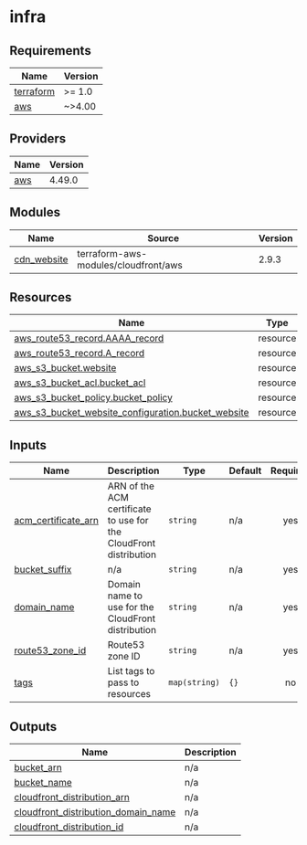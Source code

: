 # infra

<!-- BEGINNING OF PRE-COMMIT-TERRAFORM DOCS HOOK -->
## Requirements

| Name | Version |
|------|---------|
| <a name="requirement_terraform"></a> [terraform](#requirement\_terraform) | >= 1.0 |
| <a name="requirement_aws"></a> [aws](#requirement\_aws) | ~>4.00 |

## Providers

| Name | Version |
|------|---------|
| <a name="provider_aws"></a> [aws](#provider\_aws) | 4.49.0 |

## Modules

| Name | Source | Version |
|------|--------|---------|
| <a name="module_cdn_website"></a> [cdn\_website](#module\_cdn\_website) | terraform-aws-modules/cloudfront/aws | 2.9.3 |

## Resources

| Name | Type |
|------|------|
| [aws_route53_record.AAAA_record](https://registry.terraform.io/providers/aws/latest/docs/resources/route53_record) | resource |
| [aws_route53_record.A_record](https://registry.terraform.io/providers/aws/latest/docs/resources/route53_record) | resource |
| [aws_s3_bucket.website](https://registry.terraform.io/providers/aws/latest/docs/resources/s3_bucket) | resource |
| [aws_s3_bucket_acl.bucket_acl](https://registry.terraform.io/providers/aws/latest/docs/resources/s3_bucket_acl) | resource |
| [aws_s3_bucket_policy.bucket_policy](https://registry.terraform.io/providers/aws/latest/docs/resources/s3_bucket_policy) | resource |
| [aws_s3_bucket_website_configuration.bucket_website](https://registry.terraform.io/providers/aws/latest/docs/resources/s3_bucket_website_configuration) | resource |

## Inputs

| Name | Description | Type | Default | Required |
|------|-------------|------|---------|:--------:|
| <a name="input_acm_certificate_arn"></a> [acm\_certificate\_arn](#input\_acm\_certificate\_arn) | ARN of the ACM certificate to use for the CloudFront distribution | `string` | n/a | yes |
| <a name="input_bucket_suffix"></a> [bucket\_suffix](#input\_bucket\_suffix) | n/a | `string` | n/a | yes |
| <a name="input_domain_name"></a> [domain\_name](#input\_domain\_name) | Domain name to use for the CloudFront distribution | `string` | n/a | yes |
| <a name="input_route53_zone_id"></a> [route53\_zone\_id](#input\_route53\_zone\_id) | Route53 zone ID | `string` | n/a | yes |
| <a name="input_tags"></a> [tags](#input\_tags) | List tags to pass to resources | `map(string)` | `{}` | no |

## Outputs

| Name | Description |
|------|-------------|
| <a name="output_bucket_arn"></a> [bucket\_arn](#output\_bucket\_arn) | n/a |
| <a name="output_bucket_name"></a> [bucket\_name](#output\_bucket\_name) | n/a |
| <a name="output_cloudfront_distribution_arn"></a> [cloudfront\_distribution\_arn](#output\_cloudfront\_distribution\_arn) | n/a |
| <a name="output_cloudfront_distribution_domain_name"></a> [cloudfront\_distribution\_domain\_name](#output\_cloudfront\_distribution\_domain\_name) | n/a |
| <a name="output_cloudfront_distribution_id"></a> [cloudfront\_distribution\_id](#output\_cloudfront\_distribution\_id) | n/a |
<!-- END OF PRE-COMMIT-TERRAFORM DOCS HOOK -->
